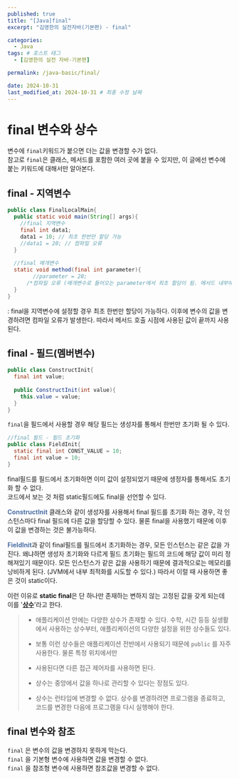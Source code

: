```yaml
---
published: true
title: "[Java]final"
excerpt: "김영한의 실전자바(기본편) - final"

categories:
  - Java
tags: # 포스트 태그
  - [김영한의 실전 자바-기본편] 

permalink: /java-basic/final/

date: 2024-10-31
last_modified_at: 2024-10-31 # 최종 수정 날짜
---
```


# final 변수와 상수

변수에 `final`키워드가 붙으면 더는 값을 변경할 수가 없다.<br>참고로 `final`은 클래스, 메서드를 포함한 여러 곳에 붙을 수 있지만, 이 글에선 변수에 붙는 키워드에 대해서만 알아본다.

## final - 지역변수

```java
public class FinalLocalMain{
  public static void main(String[] args){
    //final 지역변수
    final int data1;
    data1 = 10; // 최초 한번만 할당 가능
    //data1 = 20; // 컴파일 오류
  }
  
  //final 매개변수
  static void method(final int parameter){
  		//parameter = 20; 
      /*컴파일 오류 (매개변수로 들어오는 parameter에서 최초 할당이 됨. 메서드 내부에서 재할당 불가)*/
  }
}
```

: final을 지역변수에 설정할 경우 최초 한번만 할당이 가능하다. 이후에 변수의 값을 변경하려면 컴파일 오류가 발생한다. 따라서 메서드 호출 시점에 사용된 값이 끝까지 사용된다.

## final - 필드(멤버변수)

```java
public class ConstructInit{
  final int value;
  
  public ConstructInit(int value){
    this.value = value;
  }
}
```

`final`을 필드에서 사용할 경우 해당 필드는 생성자를 통해서 한번만 초기화 될 수 있다. 

```java
//final 필드 - 필드 초기화
public class FieldInit{
  static final int CONST_VALUE = 10;
  final int value = 10;
}
```

final필드를 필드에서 초기화하면 이미 값이 설정되었기 때문에 생정자를 통해서도 초기화 할 수 없다. <br>코드에서 보는 것 처럼 static필드에도 final을 선언할 수 있다.

<span style="color:#4d70a5">**ConstructInit**</span> 클래스와 같이 생성자를 사용해서 final 필드를 초기화 하는 경우, 각 인스턴스마다 final 필드에 다른 값을 할당할 수 있다. 물론 final을 사용했기 때문에 이후 이 값을 변경하는 것은 불가능하다. 

<span style="color:#4d70a5">**FieldInit**</span>과 같이 final필드를 필드에서 초기화하는 경우, 모든 인스턴스는 같은 값을 가진다. 왜냐하면 생성자 초기화와 다르게 필드 초기화는 필드의 코드에 해당 값이 미리 정해져있기 때문이다. 모든 인스턴스가 같은 값을 사용하기 때문에 결과적으로는 메모리를 낭비하게 된다. (JVM에서 내부 최적화를 시도할 수 있다.) 따라서 이럴 때 사용하면 좋은 것이 static이다.

이런 이유로 **static final**은 단 하나만 존재하는 변하지 않는 고정된 값을 갖게 되는데 이를 '**<u>상수</u>**'라고 한다.

> * 애플리케이션 안에는 다양한 상수가 존재할 수 있다. 수학, 시간 등등 실생활에서 사용하는 상수부터, 애플리케이션의 다양한 설정을 위한 상수들도 있다.
>
> * 보통 이런 상수들은 애플리케이션 전반에서 사용되기 때문에 `public` 를 자주 사용한다. 물론 특정 위치에서만
>
> * 사용된다면 다른 접근 제어자를 사용하면 된다.
>
> * 상수는 중앙에서 값을 하나로 관리할 수 있다는 장점도 있다.
>
> * 상수는 런타임에 변경할 수 없다. 상수를 변경하려면 프로그램을 종료하고, 코드를 변경한 다음에 프로그램을 다시 실행해야 한다.

## final 변수와 참조

`final` 은 변수의 값을 변경하지 못하게 막는다. <br>`final` 을 기본형 변수에 사용하면 값을 변경할 수 없다.<br>`final` 을 참조형 변수에 사용하면 참조값을 변경할 수 없다.
